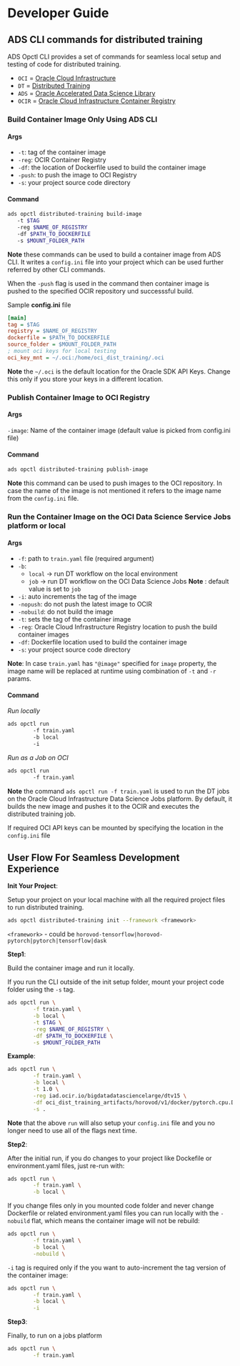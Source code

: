 # Developer Guide

## ADS CLI commands for distributed training

ADS Opctl CLI provides a set of commands for seamless local setup and testing of code for distributed training.

- `OCI` = [Oracle Cloud Infrastructure](https://docs.oracle.com/en-us/iaas/Content/home.htm)
- `DT` = [Distributed Training](../distributed_training/README.md)
- `ADS` = [Oracle Accelerated Data Science Library](https://docs.oracle.com/en-us/iaas/tools/ads-sdk/latest/index.html)
- `OCIR` = [Oracle Cloud Infrastructure Container Registry](https://docs.oracle.com/en-us/iaas/Content/Registry/home.htm#top)

### Build Container Image Only Using ADS CLI

#### Args

- `-t`: tag of the container image
- `-reg`: OCIR Container Registry
- `-df`: the location of Dockerfile used to build the container image
- `-push`: to push the image to OCI Registry
- `-s`: your project source code directory

#### Command

```bash
ads opctl distributed-training build-image
   -t $TAG
   -reg $NAME_OF_REGISTRY
   -df $PATH_TO_DOCKERFILE
   -s $MOUNT_FOLDER_PATH
```

**Note** these commands can be used to build a container image from ADS CLI. It writes a `config.ini` file into your project which can be used further referred by other CLI commands.

When the `-push` flag is used in the command then container image is pushed to the specified OCIR repository und successsful build.

Sample **config.ini** file

```ini
[main]
tag = $TAG
registry = $NAME_OF_REGISTRY
dockerfile = $PATH_TO_DOCKERFILE
source_folder = $MOUNT_FOLDER_PATH
; mount oci keys for local testing 
oci_key_mnt = ~/.oci:/home/oci_dist_training/.oci
```

**Note** the `~/.oci` is the default location for the Oracle SDK API Keys. Change this only if you store your keys in a different location.

### Publish Container Image to OCI Registry

#### Args

`-image`: Name of the container image (default value is picked from config.ini file)

#### Command

```bash
ads opctl distributed-training publish-image
```

**Note** this command can be used to push images to the OCI repository. In case the name of the image is not mentioned it refers to the image name from the `config.ini` file.

### Run the Container Image on the OCI Data Science Service Jobs platform or local

#### Args

- `-f`: path to `train.yaml` file (required argument)
- `-b`:
  - `local` → run DT workflow on the local environment
  - `job` → run DT workflow on the OCI Data Science Jobs
  **Note** : default value is set to `job`
- `-i`: auto increments the tag of the image
- `-nopush`: do not push the latest image to OCIR
- `-nobuild`: do not build the image
- `-t`: sets the tag of the container image
- `-reg`: Oracle Cloud Infrastructure Registry location to push the build container images
- `-df`: Dockerfile location used to build the container image
- `-s`: your project source code directory

**Note**: In case `train.yaml` has `"@image"` specified for `image` property, the image name will be replaced at runtime using combination of  `-t` and `-r` params.

#### Command

_Run locally_

```bash
ads opctl run
        -f train.yaml
        -b local
        -i
```

_Run as a Job on OCI_

```bash
ads opctl run
        -f train.yaml
```

**Note** the command `ads opctl run -f train.yaml` is used to run the DT jobs on the Oracle Cloud Infrastructure Data Science Jobs platform. By default, it builds the new image and pushes it to the OCIR and executes the distributed training job.

If required OCI API keys can be mounted by specifying the location in the `config.ini` file

## User Flow For Seamless Development Experience

**Init Your Project**:

Setup your project on your local machine with all the required project files to run distributed training.

```bash
ads opctl distributed-training init --framework <framework>
```

`<framework>` - could be `horovod-tensorflow|horovod-pytorch|pytorch|tensorflow|dask`

**Step1**:

Build the container image and run it locally.

If you run the CLI outside of the init setup folder, mount your project code folder using the ```-s``` tag.

```bash
ads opctl run \
        -f train.yaml \
        -b local \
        -t $TAG \
        -reg $NAME_OF_REGISTRY \
        -df $PATH_TO_DOCKERFILE \
        -s $MOUNT_FOLDER_PATH
```

**Example**:

```bash
ads opctl run \
        -f train.yaml \
        -b local \
        -t 1.0 \
        -reg iad.ocir.io/bigdatadatasciencelarge/dtv15 \
        -df oci_dist_training_artifacts/horovod/v1/docker/pytorch.cpu.Dockerfile \
        -s .
```

**Note** that the above `run` will also setup your `config.ini` file and you no longer need to use all of the flags next time.

**Step2**:

After the initial run, if you do changes to your project like Dockefile or environment.yaml files, just re-run with:

```bash
ads opctl run \
        -f train.yaml \
        -b local \
```

If you change files only in you mounted code folder and never change Dockerfile or related environment.yaml files you can run locally with the `-nobuild` flat, which means the container image will not be rebuild:

```bash
ads opctl run \
        -f train.yaml \
        -b local \
        -nobuild \
```

`-i` tag is required only if the you want to auto-increment the tag version of the container image:

```bash
ads opctl run \
        -f train.yaml \
        -b local \
        -i
```

**Step3**:

Finally, to run on a jobs platform

```bash
ads opctl run \
        -f train.yaml
```

